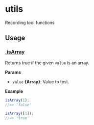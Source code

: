 # utils
Recording tool functions

## Usage

### [.isArray](lib/utils.js#L7)
Returns true if the given `value` is an array.

**Params**

* `value` **{Array}**: Value to test.

**Example**

```js
isArray(1);
//=> 'false'

isArray([1]);
//=> 'true'
```

